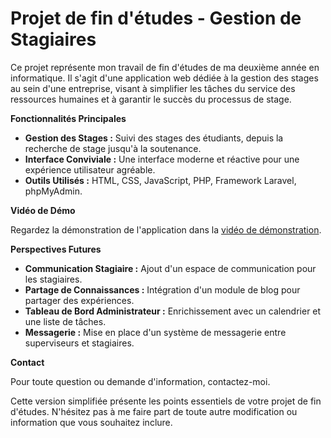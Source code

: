 # Projet de fin d'études - Gestion de Stagiaires

Ce projet représente mon travail de fin d'études de ma deuxième année en informatique. Il s'agit d'une application web dédiée à la gestion des stages au sein d'une entreprise, visant à simplifier les tâches du service des ressources humaines et à garantir le succès du processus de stage.

**Fonctionnalités Principales**

- **Gestion des Stages :** Suivi des stages des étudiants, depuis la recherche de stage jusqu'à la soutenance.
- **Interface Conviviale :** Une interface moderne et réactive pour une expérience utilisateur agréable.
- **Outils Utilisés :** HTML, CSS, JavaScript, PHP, Framework Laravel, phpMyAdmin.

**Vidéo de Démo**

Regardez la démonstration de l'application dans la [vidéo de démonstration](https://drive.google.com/file/d/13dGbYL78-D6_dB0cu4dvtuiiHEM41Xfg/view?usp=sharing).

**Perspectives Futures**

- **Communication Stagiaire :** Ajout d'un espace de communication pour les stagiaires.
- **Partage de Connaissances :** Intégration d'un module de blog pour partager des expériences.
- **Tableau de Bord Administrateur :** Enrichissement avec un calendrier et une liste de tâches.
- **Messagerie :** Mise en place d'un système de messagerie entre superviseurs et stagiaires.

**Contact**

Pour toute question ou demande d'information, contactez-moi.

Cette version simplifiée présente les points essentiels de votre projet de fin d'études. N'hésitez pas à me faire part de toute autre modification ou information que vous souhaitez inclure.
